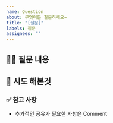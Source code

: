 ```yaml
---
name: Question
about: 무엇이든 질문하세요~
title: "[질문]"
labels: 질문
assignees: ""
---
```


## 🙋‍♀️ 질문 내용

<!-- 질문할 내용을 적어주세요. -->

## 👀 시도 해본것

<!-- 시도해본것들을 적어주세요 -->

### ✅ 참고 사항

<!-- 공유할 내용, 스크린샷 등을 넣어 주세요. -->

- 추가적인 공유가 필요한 사항은 Comment
